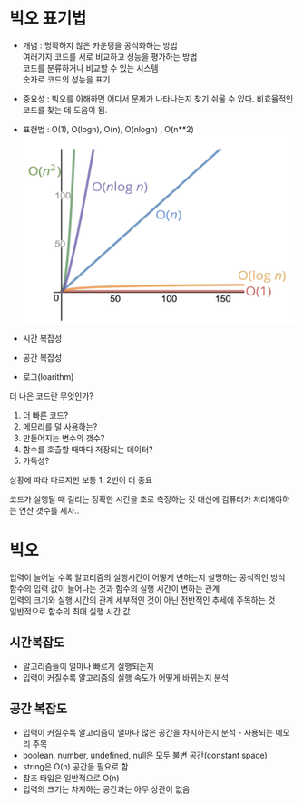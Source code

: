 # 빅오 표기법
- 개념 : 명확하지 않은 카운팅을 공식화하는 방법  
여러가지 코드를 서로 비교하고 성능을 평가하는 방법  
코드를 분류하거나 비교할 수 있는 시스템  
숫자로 코드의 성능을 표기



- 중요성 : 빅오를 이해하면 어디서 문제가 나타나는지 찾기 쉬울 수 있다. 비효율적인 코드를 찾는 데 도움이 됨.

- 표현법 : O(1), O(logn), O(n), O(nlogn) , O(n**2) 
![screensh](./%08time-complexity.png)

- 시간 복잡성
- 공간 복잡성
- 로그(loarithm)

더 나은 코드란 무엇인가?
1. 더 빠른 코드?
2. 메모리를 덜 사용하는?
3. 만들어지는 변수의 갯수?
4. 함수를 호출할 때마다 저장되는 데이터?
5. 가독성?

상황에 따라 다르지만 보통 1, 2번이 더 중요 

코드가 실행될 때 걸리는 정확한 시간을 초로 측정하는 것 대신에
컴퓨터가 처리해야하는 연산 갯수를 세자..


# 빅오
입력이 늘어날 수록 알고리즘의 실행시간이 어떻게 변하는지 설명하는 공식적인 방식  
함수의 입력 값이 늘어나는 것과 함수의 실행 시간이 변하는 관계  
입력의 크기와 실행 시간의 관계
세부적인 것이 아닌 전반적인 추세에 주목하는 것  
일반적으로 함수의 최대 실행 시간 값

## 시간복잡도
- 알고리즘들이 얼마나 빠르게 실행되는지
- 입력이 커질수록 알고리즘의 실행 속도가 어떻게 바뀌는지 분석

## 공간 복잡도
- 입력이 커질수록 알고리즘이 얼마나 많은 공간을 차지하는지 분석 - 사용되는 메모리 주목
- boolean, number, undefined, null은 모두 불변 공간(constant space)
- string은 O(n) 공간을 필요로 함
- 참조 타입은 일반적으로 O(n)
- 입력의 크기는 차지하는 공간과는 아무 상관이 없음.
